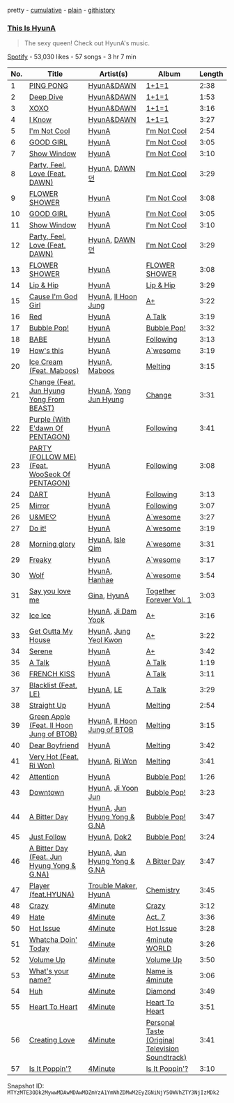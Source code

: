 pretty - [cumulative](/playlists/cumulative/37i9dQZF1DWTQlAcQVKgKf.md) - [plain](/playlists/plain/37i9dQZF1DWTQlAcQVKgKf) - [githistory](https://github.githistory.xyz/mackorone/spotify-playlist-archive/blob/main/playlists/plain/37i9dQZF1DWTQlAcQVKgKf)

### [This Is HyunA](https://open.spotify.com/playlist/37i9dQZF1DWTQlAcQVKgKf)

> The sexy queen! Check out HyunA's music.

[Spotify](https://open.spotify.com/user/spotify) - 53,030 likes - 57 songs - 3 hr 7 min

| No. | Title | Artist(s) | Album | Length |
|---|---|---|---|---|
| 1 | [PING PONG](https://open.spotify.com/track/0Z99Xe1lGBmq60RwJ5YU18) | [HyunA&DAWN](https://open.spotify.com/artist/6JTCN21ovvrR3iPViZTXz4) | [1+1=1](https://open.spotify.com/album/3LmraKOB9oNrXrifwrYePf) | 2:38 |
| 2 | [Deep Dive](https://open.spotify.com/track/5YNHcGVvP7lZ6D4qzyePff) | [HyunA&DAWN](https://open.spotify.com/artist/6JTCN21ovvrR3iPViZTXz4) | [1+1=1](https://open.spotify.com/album/3LmraKOB9oNrXrifwrYePf) | 1:53 |
| 3 | [XOXO](https://open.spotify.com/track/57hrHYEy9vLkpzgLtPIXfC) | [HyunA&DAWN](https://open.spotify.com/artist/6JTCN21ovvrR3iPViZTXz4) | [1+1=1](https://open.spotify.com/album/3LmraKOB9oNrXrifwrYePf) | 3:16 |
| 4 | [I Know](https://open.spotify.com/track/5l6IltuCt6Ex7XP3dG47o1) | [HyunA&DAWN](https://open.spotify.com/artist/6JTCN21ovvrR3iPViZTXz4) | [1+1=1](https://open.spotify.com/album/3LmraKOB9oNrXrifwrYePf) | 3:27 |
| 5 | [I'm Not Cool](https://open.spotify.com/track/5iIpbD34k4wnuRMZDNnuWf) | [HyunA](https://open.spotify.com/artist/3UwlejyX2b458azZ7eCnHb) | [I'm Not Cool](https://open.spotify.com/album/6DRfmdNDiTsTVACn9gavR0) | 2:54 |
| 6 | [GOOD GIRL](https://open.spotify.com/track/52bSWMZoUoWlQMlV7q5Dqn) | [HyunA](https://open.spotify.com/artist/3UwlejyX2b458azZ7eCnHb) | [I'm Not Cool](https://open.spotify.com/album/6DRfmdNDiTsTVACn9gavR0) | 3:05 |
| 7 | [Show Window](https://open.spotify.com/track/2btctSpZ72GyaNgF5bhlBM) | [HyunA](https://open.spotify.com/artist/3UwlejyX2b458azZ7eCnHb) | [I'm Not Cool](https://open.spotify.com/album/6DRfmdNDiTsTVACn9gavR0) | 3:10 |
| 8 | [Party, Feel, Love \(Feat\. DAWN\)](https://open.spotify.com/track/24UUm3hRRZvyPyasjgtHQ0) | [HyunA](https://open.spotify.com/artist/3UwlejyX2b458azZ7eCnHb), [DAWN 던](https://open.spotify.com/artist/7DxCK6bwfQC3F2ajZ02R2F) | [I'm Not Cool](https://open.spotify.com/album/6DRfmdNDiTsTVACn9gavR0) | 3:29 |
| 9 | [FLOWER SHOWER](https://open.spotify.com/track/7zswEelYoepv2FYsDaGhUD) | [HyunA](https://open.spotify.com/artist/3UwlejyX2b458azZ7eCnHb) | [I'm Not Cool](https://open.spotify.com/album/6DRfmdNDiTsTVACn9gavR0) | 3:08 |
| 10 | [GOOD GIRL](https://open.spotify.com/track/52bSWMZoUoWlQMlV7q5Dqn) | [HyunA](https://open.spotify.com/artist/3UwlejyX2b458azZ7eCnHb) | [I'm Not Cool](https://open.spotify.com/album/6DRfmdNDiTsTVACn9gavR0) | 3:05 |
| 11 | [Show Window](https://open.spotify.com/track/2btctSpZ72GyaNgF5bhlBM) | [HyunA](https://open.spotify.com/artist/3UwlejyX2b458azZ7eCnHb) | [I'm Not Cool](https://open.spotify.com/album/6DRfmdNDiTsTVACn9gavR0) | 3:10 |
| 12 | [Party, Feel, Love \(Feat\. DAWN\)](https://open.spotify.com/track/24UUm3hRRZvyPyasjgtHQ0) | [HyunA](https://open.spotify.com/artist/3UwlejyX2b458azZ7eCnHb), [DAWN 던](https://open.spotify.com/artist/7DxCK6bwfQC3F2ajZ02R2F) | [I'm Not Cool](https://open.spotify.com/album/6DRfmdNDiTsTVACn9gavR0) | 3:29 |
| 13 | [FLOWER SHOWER](https://open.spotify.com/track/7sjnURvuXBKEdM3fw698iq) | [HyunA](https://open.spotify.com/artist/3UwlejyX2b458azZ7eCnHb) | [FLOWER SHOWER](https://open.spotify.com/album/6WEd55Evvtz5ZTMogdK8Uu) | 3:08 |
| 14 | [Lip & Hip](https://open.spotify.com/track/5C2d3tz8WACjmw7T6TthQ2) | [HyunA](https://open.spotify.com/artist/3UwlejyX2b458azZ7eCnHb) | [Lip & Hip](https://open.spotify.com/album/01Dv8rPO2AvHogy6uDkb1t) | 3:29 |
| 15 | [Cause I'm God Girl](https://open.spotify.com/track/0AgMJriVSGWjN8WLaCqnDv) | [HyunA](https://open.spotify.com/artist/3UwlejyX2b458azZ7eCnHb), [Il Hoon Jung](https://open.spotify.com/artist/38msH2cFK8ui3GvbWqumqk) | [A+](https://open.spotify.com/album/2lCP8HWiKphRT1pmtn0zYw) | 3:22 |
| 16 | [Red](https://open.spotify.com/track/1kPJiJ3N8cuw5Kzev8Ilu0) | [HyunA](https://open.spotify.com/artist/3UwlejyX2b458azZ7eCnHb) | [A Talk](https://open.spotify.com/album/78Ei6os3WDar0sgVlGz0yJ) | 3:19 |
| 17 | [Bubble Pop!](https://open.spotify.com/track/59JkwCdGIMTZYb0j75vebU) | [HyunA](https://open.spotify.com/artist/3UwlejyX2b458azZ7eCnHb) | [Bubble Pop!](https://open.spotify.com/album/3ejtzmi1xzQMl8JtJruZPp) | 3:32 |
| 18 | [BABE](https://open.spotify.com/track/5kFakScPV7ZWXStUSvQmxA) | [HyunA](https://open.spotify.com/artist/3UwlejyX2b458azZ7eCnHb) | [Following](https://open.spotify.com/album/1CIrwYW5dQ8APIX7IaAOAU) | 3:13 |
| 19 | [How's this](https://open.spotify.com/track/6Wqmn89a8tItOh3NLEhNTD) | [HyunA](https://open.spotify.com/artist/3UwlejyX2b458azZ7eCnHb) | [A\`wesome](https://open.spotify.com/album/7MxQlxbJRYm9mZr8spbBke) | 3:19 |
| 20 | [Ice Cream \(Feat\. Maboos\)](https://open.spotify.com/track/6TBGYsimcC1FarPc0I7AYN) | [HyunA](https://open.spotify.com/artist/3UwlejyX2b458azZ7eCnHb), [Maboos](https://open.spotify.com/artist/2uch5GhXkpT561NB95OYBL) | [Melting](https://open.spotify.com/album/3VeAhTrnrIzZTJ6qEsByAg) | 3:15 |
| 21 | [Change \(Feat\. Jun Hyung Yong From BEAST\)](https://open.spotify.com/track/6kFDvPj3FVpQ90HZ5PacxE) | [HyunA](https://open.spotify.com/artist/3UwlejyX2b458azZ7eCnHb), [Yong Jun Hyung](https://open.spotify.com/artist/4drjiBRSqZoTD67xgZCmNo) | [Change](https://open.spotify.com/album/0qtB7YKqjdu1F9uwKgE29L) | 3:31 |
| 22 | [Purple \(With E'dawn Of PENTAGON\)](https://open.spotify.com/track/6NJi9S8CKN0QsQGGt4lBBZ) | [HyunA](https://open.spotify.com/artist/3UwlejyX2b458azZ7eCnHb) | [Following](https://open.spotify.com/album/1CIrwYW5dQ8APIX7IaAOAU) | 3:41 |
| 23 | [PARTY \(FOLLOW ME\) \(Feat\. WooSeok Of PENTAGON\)](https://open.spotify.com/track/2UGoqqdJAcOUSvTxMZKON2) | [HyunA](https://open.spotify.com/artist/3UwlejyX2b458azZ7eCnHb) | [Following](https://open.spotify.com/album/1CIrwYW5dQ8APIX7IaAOAU) | 3:08 |
| 24 | [DART](https://open.spotify.com/track/5k1N6WChLzBUVScS3YJdO0) | [HyunA](https://open.spotify.com/artist/3UwlejyX2b458azZ7eCnHb) | [Following](https://open.spotify.com/album/1CIrwYW5dQ8APIX7IaAOAU) | 3:13 |
| 25 | [Mirror](https://open.spotify.com/track/2NtHzG5UFl9s7plYUeYuHm) | [HyunA](https://open.spotify.com/artist/3UwlejyX2b458azZ7eCnHb) | [Following](https://open.spotify.com/album/1CIrwYW5dQ8APIX7IaAOAU) | 3:07 |
| 26 | [U&ME♡](https://open.spotify.com/track/5yuqTx5EOPGE0p5MOx0LHY) | [HyunA](https://open.spotify.com/artist/3UwlejyX2b458azZ7eCnHb) | [A\`wesome](https://open.spotify.com/album/7MxQlxbJRYm9mZr8spbBke) | 3:27 |
| 27 | [Do it!](https://open.spotify.com/track/3Ozahr3GUVyWS4K9AvRXpY) | [HyunA](https://open.spotify.com/artist/3UwlejyX2b458azZ7eCnHb) | [A\`wesome](https://open.spotify.com/album/7MxQlxbJRYm9mZr8spbBke) | 3:19 |
| 28 | [Morning glory](https://open.spotify.com/track/7jaMOoks3YLbOoQxYLUJTo) | [HyunA](https://open.spotify.com/artist/3UwlejyX2b458azZ7eCnHb), [Isle Qim](https://open.spotify.com/artist/44qnpSp6VbJ48R4YXiv7LW) | [A\`wesome](https://open.spotify.com/album/7MxQlxbJRYm9mZr8spbBke) | 3:31 |
| 29 | [Freaky](https://open.spotify.com/track/5YLnTUkaycgu2u8CvQRWSm) | [HyunA](https://open.spotify.com/artist/3UwlejyX2b458azZ7eCnHb) | [A\`wesome](https://open.spotify.com/album/7MxQlxbJRYm9mZr8spbBke) | 3:17 |
| 30 | [Wolf](https://open.spotify.com/track/4sK554bQI0vLKWS2jEmpi7) | [HyunA](https://open.spotify.com/artist/3UwlejyX2b458azZ7eCnHb), [Hanhae](https://open.spotify.com/artist/1CjHzclPOS2unF1vRtgurF) | [A\`wesome](https://open.spotify.com/album/7MxQlxbJRYm9mZr8spbBke) | 3:54 |
| 31 | [Say you love me](https://open.spotify.com/track/35FuyotQe6ViXcpbAw2MXW) | [Gina](https://open.spotify.com/artist/0yLJhwFVWO6K7sDah3PUdL), [HyunA](https://open.spotify.com/artist/3UwlejyX2b458azZ7eCnHb) | [Together Forever Vol\. 1](https://open.spotify.com/album/18GvXb9JVpiUVzh6848Blb) | 3:03 |
| 32 | [Ice Ice](https://open.spotify.com/track/142KEuaZKcjpSqYybDu68D) | [HyunA](https://open.spotify.com/artist/3UwlejyX2b458azZ7eCnHb), [Ji Dam Yook](https://open.spotify.com/artist/0q5mCOaqzgDnmthha6f4W7) | [A+](https://open.spotify.com/album/2lCP8HWiKphRT1pmtn0zYw) | 3:16 |
| 33 | [Get Outta My House](https://open.spotify.com/track/3IH4uDZKlyodQsR1e9RDjj) | [HyunA](https://open.spotify.com/artist/3UwlejyX2b458azZ7eCnHb), [Jung Yeol Kwon](https://open.spotify.com/artist/6WymcE59cneCq28juiL850) | [A+](https://open.spotify.com/album/2lCP8HWiKphRT1pmtn0zYw) | 3:22 |
| 34 | [Serene](https://open.spotify.com/track/3PtpqAHDppoQ4EPaQmqExM) | [HyunA](https://open.spotify.com/artist/3UwlejyX2b458azZ7eCnHb) | [A+](https://open.spotify.com/album/2lCP8HWiKphRT1pmtn0zYw) | 3:42 |
| 35 | [A Talk](https://open.spotify.com/track/3LhzNNohNcHfnR36wjKP1M) | [HyunA](https://open.spotify.com/artist/3UwlejyX2b458azZ7eCnHb) | [A Talk](https://open.spotify.com/album/78Ei6os3WDar0sgVlGz0yJ) | 1:19 |
| 36 | [FRENCH KISS](https://open.spotify.com/track/2b7Kon2nTvTDOX4CQ7sFPL) | [HyunA](https://open.spotify.com/artist/3UwlejyX2b458azZ7eCnHb) | [A Talk](https://open.spotify.com/album/78Ei6os3WDar0sgVlGz0yJ) | 3:11 |
| 37 | [Blacklist \(Feat\. LE\)](https://open.spotify.com/track/4FNEiAZkTqkdCgcUtBVu9E) | [HyunA](https://open.spotify.com/artist/3UwlejyX2b458azZ7eCnHb), [LE](https://open.spotify.com/artist/5h0QnpgJxd77A8UXYrcvhy) | [A Talk](https://open.spotify.com/album/78Ei6os3WDar0sgVlGz0yJ) | 3:29 |
| 38 | [Straight Up](https://open.spotify.com/track/0Rne9W9aSoVYl520FvfS30) | [HyunA](https://open.spotify.com/artist/3UwlejyX2b458azZ7eCnHb) | [Melting](https://open.spotify.com/album/3VeAhTrnrIzZTJ6qEsByAg) | 2:54 |
| 39 | [Green Apple \(Feat\. Il Hoon Jung of BTOB\)](https://open.spotify.com/track/4U3gbP0ZUXE9k2YZGE2TMH) | [HyunA](https://open.spotify.com/artist/3UwlejyX2b458azZ7eCnHb), [Il Hoon Jung of BTOB](https://open.spotify.com/artist/4viqH5lDwLHQSeDIZTJCK7) | [Melting](https://open.spotify.com/album/3VeAhTrnrIzZTJ6qEsByAg) | 3:15 |
| 40 | [Dear Boyfriend](https://open.spotify.com/track/4EcjIKnQJSnOW7GIIMSTo7) | [HyunA](https://open.spotify.com/artist/3UwlejyX2b458azZ7eCnHb) | [Melting](https://open.spotify.com/album/3VeAhTrnrIzZTJ6qEsByAg) | 3:42 |
| 41 | [Very Hot \(Feat\. Ri Won\)](https://open.spotify.com/track/4AdkEHvkrZhDZevj7OBSqv) | [HyunA](https://open.spotify.com/artist/3UwlejyX2b458azZ7eCnHb), [Ri Won](https://open.spotify.com/artist/2CkiqYnM6fBO2y13a1FFpO) | [Melting](https://open.spotify.com/album/3VeAhTrnrIzZTJ6qEsByAg) | 3:41 |
| 42 | [Attention](https://open.spotify.com/track/07IQN32qgj9aIwoHYqpA60) | [HyunA](https://open.spotify.com/artist/3UwlejyX2b458azZ7eCnHb) | [Bubble Pop!](https://open.spotify.com/album/3ejtzmi1xzQMl8JtJruZPp) | 1:26 |
| 43 | [Downtown](https://open.spotify.com/track/1HVlIvJ0FyvUYf9KARjTkT) | [HyunA](https://open.spotify.com/artist/3UwlejyX2b458azZ7eCnHb), [Ji Yoon Jun](https://open.spotify.com/artist/6jNj6Y6sIxigyIX0gmYg35) | [Bubble Pop!](https://open.spotify.com/album/3ejtzmi1xzQMl8JtJruZPp) | 3:23 |
| 44 | [A Bitter Day](https://open.spotify.com/track/0qjtg6cadlTcAT2Ox5lpcM) | [HyunA](https://open.spotify.com/artist/3UwlejyX2b458azZ7eCnHb), [Jun Hyung Yong & G.NA](https://open.spotify.com/artist/2oKtZK7dMGUxwOaXZmi6AI) | [Bubble Pop!](https://open.spotify.com/album/3ejtzmi1xzQMl8JtJruZPp) | 3:47 |
| 45 | [Just Follow](https://open.spotify.com/track/5oiAchP69eu8pbWbeIDwrG) | [HyunA](https://open.spotify.com/artist/3UwlejyX2b458azZ7eCnHb), [Dok2](https://open.spotify.com/artist/0rW6fVd3yuW2CF2sLYWQtE) | [Bubble Pop!](https://open.spotify.com/album/3ejtzmi1xzQMl8JtJruZPp) | 3:24 |
| 46 | [A Bitter Day \(Feat\. Jun Hyung Yong & G.NA\)](https://open.spotify.com/track/5uBQ2wFMlFrM3AGp7fJ4dw) | [HyunA](https://open.spotify.com/artist/3UwlejyX2b458azZ7eCnHb), [Jun Hyung Yong & G.NA](https://open.spotify.com/artist/2oKtZK7dMGUxwOaXZmi6AI) | [A Bitter Day](https://open.spotify.com/album/1uU6hbNWGtlMj2Iscurkdf) | 3:47 |
| 47 | [Player \(feat.HYUNA\)](https://open.spotify.com/track/2lj0NyS3hDxtHZuCdo2eEF) | [Trouble Maker](https://open.spotify.com/artist/0ztjVBmFk6OuHq6XBBwMI9), [HyunA](https://open.spotify.com/artist/3UwlejyX2b458azZ7eCnHb) | [Chemistry](https://open.spotify.com/album/6pS98dlal9tYQYw5udDskl) | 3:45 |
| 48 | [Crazy](https://open.spotify.com/track/5DZdCgnX9xAj59X6X7cQBs) | [4Minute](https://open.spotify.com/artist/6cdC1cwqh3eJAXaxXJt2jv) | [Crazy](https://open.spotify.com/album/5ooERKclQluBVu00PIH9Xm) | 3:12 |
| 49 | [Hate](https://open.spotify.com/track/3Hd6zm1J4bVeu4VXwaDQL3) | [4Minute](https://open.spotify.com/artist/6cdC1cwqh3eJAXaxXJt2jv) | [Act\. 7](https://open.spotify.com/album/2QGDdrZDuxK7VBmcJZxi1B) | 3:36 |
| 50 | [Hot Issue](https://open.spotify.com/track/1QqaaKVZxu9ExhYjKGgI4N) | [4Minute](https://open.spotify.com/artist/6cdC1cwqh3eJAXaxXJt2jv) | [Hot Issue](https://open.spotify.com/album/1k8eHb3VP5FhHFVtap8T62) | 3:28 |
| 51 | [Whatcha Doin' Today](https://open.spotify.com/track/4zPF7ERedaIZGDIxnE1KVH) | [4Minute](https://open.spotify.com/artist/6cdC1cwqh3eJAXaxXJt2jv) | [4minute WORLD](https://open.spotify.com/album/3uI4TkXyzJKZEWeKXbB9PG) | 3:26 |
| 52 | [Volume Up](https://open.spotify.com/track/2RKgRT8O8K3DXfsGfnbNWx) | [4Minute](https://open.spotify.com/artist/6cdC1cwqh3eJAXaxXJt2jv) | [Volume Up](https://open.spotify.com/album/392dpAiWwgaZBrc7iexjtT) | 3:50 |
| 53 | [What's your name?](https://open.spotify.com/track/13xfTHyEclnBd7XAS1P5Er) | [4Minute](https://open.spotify.com/artist/6cdC1cwqh3eJAXaxXJt2jv) | [Name is 4minute](https://open.spotify.com/album/5KgCib0zfgBuKVuIFr3jhU) | 3:06 |
| 54 | [Huh](https://open.spotify.com/track/0qYMhsxFi4fBHRDorVMBPq) | [4Minute](https://open.spotify.com/artist/6cdC1cwqh3eJAXaxXJt2jv) | [Diamond](https://open.spotify.com/album/1Q3gr1hcLVJBVnyeqrRHhc) | 3:49 |
| 55 | [Heart To Heart](https://open.spotify.com/track/2Vs5y1cLMIbZHUy3E3dhS9) | [4Minute](https://open.spotify.com/artist/6cdC1cwqh3eJAXaxXJt2jv) | [Heart To Heart](https://open.spotify.com/album/5EshYYiAPgdUAA1gsYA2UH) | 3:51 |
| 56 | [Creating Love](https://open.spotify.com/track/1ewy5akEgeJObkXlDLFhzf) | [4Minute](https://open.spotify.com/artist/6cdC1cwqh3eJAXaxXJt2jv) | [Personal Taste \(Original Television Soundtrack\)](https://open.spotify.com/album/6yG5uMF6dK0xar9DgCkf62) | 3:41 |
| 57 | [Is It Poppin'?](https://open.spotify.com/track/6Yp2NcLYo4JbwQs4EQ2pO7) | [4Minute](https://open.spotify.com/artist/6cdC1cwqh3eJAXaxXJt2jv) | [Is It Poppin'?](https://open.spotify.com/album/1nu4yFtuXNSumMMUdOTq3y) | 3:10 |

Snapshot ID: `MTYzMTE3ODk2MywwMDAwMDAwMDZmYzA1YmNhZDMwM2EyZGNiNjY5OWVhZTY3NjIzMDk2`
